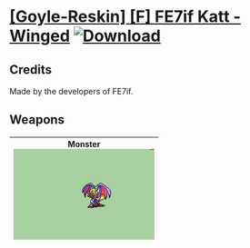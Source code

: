 # [\[Goyle-Reskin\] \[F\] FE7if Katt - Winged](./) [![Download](https://img.shields.io/badge/Download-Click%20Here!-red)](https://minhaskamal.github.io/DownGit/#/home?url=https://github.com/Klokinator/FE-Repo/tree/main/Battle%20Animations%2FMonsters%20-%20Basic%20Types%2F%5BGoyle-Reskin%5D%20%5BF%5D%20FE7if%20Katt%20-%20Winged)
## Credits

Made by the developers of FE7if.

## Weapons

| <b>Monster</b><br/><img alt="Monster animation" src="./8.%20Monster/Monster.gif"/> |
| :---: |

